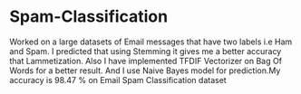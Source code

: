 # Spam-Classification
Worked on a large datasets of Email messages that have two labels i.e Ham and Spam. I predicted that using Stemming it gives me a better accuracy that Lammetization. Also I have implemented TFDIF Vectorizer on Bag Of Words for a better result. And I use Naive Bayes model for prediction.My accuracy is 98.47 % on Email Spam Classification dataset
